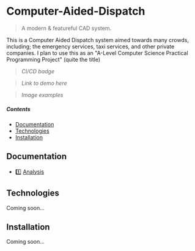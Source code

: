 # Computer-Aided-Dispatch

> A modern &amp; featureful CAD system.

This is a Computer Aided Dispatch system aimed towards many crowds, including; the emergency services, taxi services, and other private companies.
I plan to use this as an "A-Level Computer Science Practical Programming Project" (quite the title) 

> *CI/CD badge*

> *Link to demo here*

> *Image examples*

##### Contents

- [Documentation](#docs)
- [Technologies](#tech)
- [Installation](#install)

<a name="docs">

## Documentation

- 1️⃣ [Analysis](docs/analysis.md)

<a name="tech">

## Technologies

Coming soon...

<a name="install">

## Installation

Coming soon...
